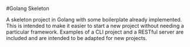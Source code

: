 #Golang Skeleton

A skeleton project in Golang with some boilerplate already implemented.
This is intended to make it easier to start a new project without needing a particular framework.
Examples of a CLI project and a RESTful server are included and are intended to be adapted for new projects.